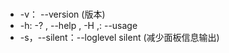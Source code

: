 ###

- -v： --version (版本)
- -h: -? , --help , -H ,: --usage
- -s，--silent：--loglevel silent (减少面板信息输出)
